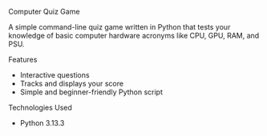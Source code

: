 
Computer Quiz Game

A simple command-line quiz game written in Python that tests your knowledge of basic computer hardware acronyms like CPU, GPU, RAM, and PSU.

Features

- Interactive questions
- Tracks and displays your score
- Simple and beginner-friendly Python script

Technologies Used

- Python 3.13.3

